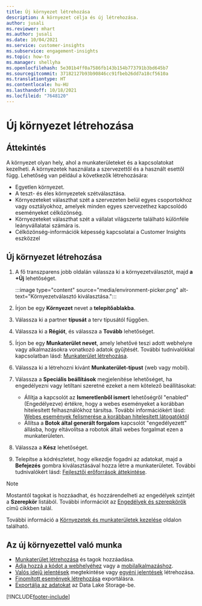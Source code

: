 ```yaml
---
title: Új környezet létrehozása
description: A környezet célja és új létrehozása.
author: jusali
ms.reviewer: mhart
ms.author: jusali
ms.date: 10/04/2021
ms.service: customer-insights
ms.subservice: engagement-insights
ms.topic: how-to
ms.manager: shellyha
ms.openlocfilehash: 5e301b4ff0a7586fb143b154b773791b3bd645b7
ms.sourcegitcommit: 37182127b93b90846cc91fbeb26dd7a18cf5610a
ms.translationtype: HT
ms.contentlocale: hu-HU
ms.lasthandoff: 10/18/2021
ms.locfileid: "7648120"
---
```

# <a name="create-a-new-environment"></a>Új környezet létrehozása 

## <a name="overview"></a>Áttekintés

A környezet olyan hely, ahol a munkaterületeket és a kapcsolatokat kezelheti. A környezetek használata a szervezettől és a használt esettől függ. Lehetőség van például a következők létrehozására:

- Egyetlen környezet.
- A teszt- és éles környezetek szétválasztása.
- Környezeteket választhat szét a szervezeten belül egyes csoportokhoz vagy osztályokhoz, amelyek minden egyes szervezethez kapcsolódó eseményeket célközönség.
- Környezeteket választhat szét a vállalat világszerte található különféle leányvállalatai számára is.
- Célközönség-információk képesség kapcsolatai a Customer Insights eszközzel

## <a name="create-a-new-environment"></a>Új környezet létrehozása

1. A fő transzparens jobb oldalán válassza ki a környezetválasztót, majd **a +Új** lehetőséget.

   :::image type="content" source="media/environment-picker.png" alt-text="Környezetválasztó kiválasztása.":::

1. Írjon be egy **Környezet** nevet a **telepítőablakba**.

1. Válassza ki a partner **típusát** a terv típusától függően.

1. Válassza ki a **Régiót**, és válassza a **Tovább** lehetőséget. 

1. Írjon be egy **Munkaterület nevet**, amely lehetővé teszi adott webhelyre vagy alkalmazásokra vonatkozó adatok gyűjtését. További tudnivalókkal kapcsolatban lásd: [Munkaterület létrehozása](create-workspace.md).

1. Válassza ki a létrehozni kívánt **Munkaterület-típust** (web vagy mobil). 

1. Válassza a **Speciális beállítások** megjelenítése lehetőséget, ha engedélyezni vagy letiltani szeretné ezeket a nem kötelező beállításokat:

   - Állítja a kapcsolót az **Ismeretlenből ismert** lehetőségről "enabled" (Engedélyezve) értékre, hogy a webes eseményeket a korábban hitelesített felhasználókhoz társítsa. További információkért lásd: [Webes események felismerése a korábban hitelesített látogatóktól](unknown-to-known.md)
   - Állítsa a **Botok által generált forgalom** kapcsolót "engedélyezett" állásba, hogy eltávolítsa a robotok általi webes forgalmat ezen a munkaterületen. 

1. Válassza a **Kész** lehetőséget. 

1. Telepítse a kódrészletet, hogy elkezdje fogadni az adatokat, majd a **Befejezés** gombra kiválasztásával hozza létre a munkaterületet. További tudnivalókért lásd: [Fejlesztői erőforrások áttekintése](developer-resources.md).

> [!NOTE]
> Mostantól tagokat is hozzáadhat, és hozzárendelheti az engedélyek szintjét a **Szerepkör** listából. További információt az [Engedélyek és szerepkörök](user-roles.md) című cikkben talál. 

További információ a [Környezetek és munkaterületek kezelése](manage-environments-workspaces.md) oldalon található.

## <a name="work-with-your-new-environment"></a>Az új környezettel való munka

- [Munkaterület létrehozása](../engagement-insights/create-workspace.md) és tagok hozzáadása.
- [Adja hozzá a kódot a webhelyéhez](../engagement-insights/instrument-website.md) vagy a [mobilalkalmazáshoz](../engagement-insights/developer-resources.md#capture-events-from-mobile-apps).
- [Valós idejű jelentések](../engagement-insights/view-reports.md) megtekintése vagy [egyéni jelentések](../engagement-insights/custom-reports.md) létrehozása.
- [Finomított események létrehozása](../engagement-insights/refined-events.md) exportálásra.
- [Exportálja az adatokat](../engagement-insights/export-events.md) az Data Lake Storage-be.

[!INCLUDE[footer-include](../includes/footer-banner.md)]
